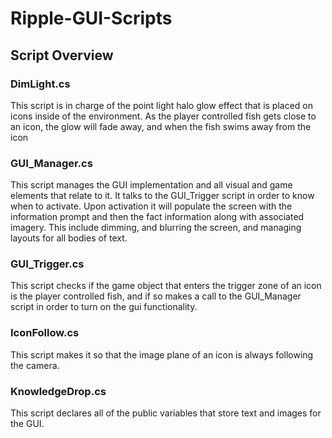 # Ripple-GUI-Scripts

## Script Overview

### DimLight.cs
This script is in charge of the point light halo glow effect that is placed on icons inside of the environment. As the player controlled fish gets close to an icon, the glow will fade away, and when the fish swims away from the icon

### GUI_Manager.cs
This script manages the GUI implementation and all visual and game elements that relate to it. It talks to the GUI_Trigger script in order to know when to activate. Upon activation it will populate the screen with the information prompt and then the fact information along with associated imagery. This include dimming, and blurring the screen, and managing layouts for all bodies of text.

### GUI_Trigger.cs
This script checks if the game object that enters the trigger zone of an icon is the player controlled fish, and if so makes a call to the GUI_Manager script in order to turn on the gui functionality.

### IconFollow.cs
This script makes it so that the image plane of an icon is always following the camera.

### KnowledgeDrop.cs
This script declares all of the public variables that store text and images for the GUI.